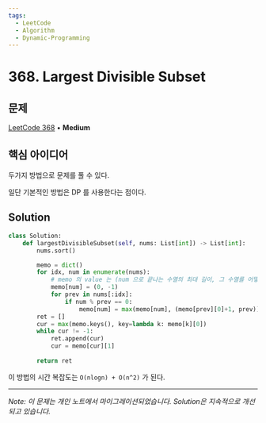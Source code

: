 ```yaml
---
tags:
  - LeetCode
  - Algorithm
  - Dynamic-Programming
---
```


# 368. Largest Divisible Subset

## 문제

[LeetCode 368](https://leetcode.com/problems/largest-divisible-subset/description/?envType=list&envId=xfgt7zgc) • **Medium**

## 핵심 아이디어

두가지 방법으로 문제를 풀 수 있다.

일단 기본적인 방법은 DP 를 사용한다는 점이다.

## Solution

```python
class Solution:
    def largestDivisibleSubset(self, nums: List[int]) -> List[int]:
        nums.sort()

        memo = dict()
        for idx, num in enumerate(nums):
            # memo 의 value 는 (num 으로 끝나는 수열의 최대 길이, 그 수열를 어떻게 만들었는지)
            memo[num] = (0, -1)
            for prev in nums[:idx]:
                if num % prev == 0:
                    memo[num] = max(memo[num], (memo[prev][0]+1, prev))
        ret = []
        cur = max(memo.keys(), key=lambda k: memo[k][0])
        while cur != -1:
            ret.append(cur)
            cur = memo[cur][1]
        
        return ret

```

이 방법의 시간 복잡도는 `O(nlogn) + O(n^2)` 가 된다.

---

*Note: 이 문제는 개인 노트에서 마이그레이션되었습니다. Solution은 지속적으로 개선되고 있습니다.*
